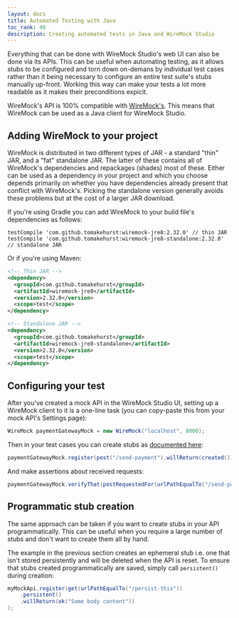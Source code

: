 ```yaml
---
layout: docs
title: Automated Testing with Java
toc_rank: 40
description: Creating automated tests in Java and WireMock Studio
---
```


Everything that can be done with WireMock Studio's web UI can also be done via its APIs. This can be useful when automating
testing, as it allows stubs to be configured and torn down on-demans by individual test cases rather than it being
necessary to configure an entire test suite's stubs manually up-front. Working this way can make your tests a lot more
readable as it makes their preconditions expicit.

WireMock's API is 100% compatible with [WireMock's](http://wiremock.org/docs/api/). This means that WireMock
can be used as a Java client for WireMock Studio.

## Adding WireMock to your project

WireMock is distributed in two different types of JAR - a standard "thin" JAR, and a "fat" standalone JAR. The latter of these
contains all of WireMock's dependencies and repackages (shades) most of these. Either can be used as a dependency in your
project and which you choose depends primarily on whether you have dependencies already present that conflict with WireMock's.
Picking the standalone version generally avoids these problems but at the cost of a larger JAR download.

If you're using Gradle you can add WireMock to your build file's dependencies as follows:

```
testCompile 'com.github.tomakehurst:wiremock-jre8:2.32.0' // thin JAR
testCompile 'com.github.tomakehurst:wiremock-jre8-standalone:2.32.0' // standalone JAR
```

Or if you're using Maven:

```xml
<!-- Thin JAR -->
<dependency>
  <groupId>com.github.tomakehurst</groupId>
  <artifactId>wiremock-jre8</artifactId>
  <version>2.32.0</version>
  <scope>test</scope>
</dependency>

<!-- Standalone JAR -->
<dependency>
  <groupId>com.github.tomakehurst</groupId>
  <artifactId>wiremock-jre8-standalone</artifactId>
  <version>2.32.0</version>
  <scope>test</scope>
</dependency>
```

## Configuring your test

After you've created a mock API in the WireMock Studio UI, setting up a WireMock client to it is a one-line task (you can copy-paste this from
your mock API's Settings page):

```java
WireMock paymentGatewayMock = new WireMock("localhost", 8000);
```

Then in your test cases you can create stubs as [documented here](/docs/stubbing/):

```java
paymentGatewayMock.register(post("/send-payment").willReturn(created()));
```

And make assertions about received requests:

```java
paymentGatewayMock.verifyThat(postRequestedFor(urlPathEqualTo("/send-payment")));
```

## Programmatic stub creation

The same approach can be taken if you want to create stubs in your API programmatically.
This can be useful when you require a large number of stubs and don't want to create
them all by hand.

The example in the previous section creates an ephemeral stub i.e. one that isn't
stored persistently and will be deleted when the API is reset. To ensure that stubs
created programmatically are saved, simply call `persistent()` during creation:

```java
myMockApi.register(get(urlPathEqualTo("/persist-this"))
    .persistent()
    .willReturn(ok("Some body content"))
);
```
